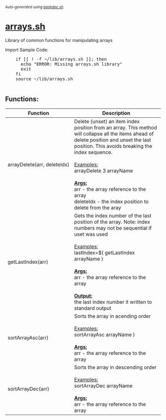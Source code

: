 <small><i>Auto-generated using [bashdoc.sh](https://github.com/alejandro-godinez/UsefulScripts/blob/trunk/bashdoc/bashdoc.sh)</i></small>
# [arrays.sh](.././linux/lib/arrays.sh)

 Library of common functions for manipulating arrays

Import Sample Code:
  <pre>
    if [[ ! -f ~/lib/arrays.sh ]]; then
      echo "ERROR: Missing arrays.sh library"
      exit
    fi
    source ~/lib/arrays.sh
  </pre>


## Functions:
| Function | Description |
|----------|-------------|
| arrayDelete(arr,&nbsp;deleteIdx) | Delete (unset) an item index position from an array. This method will  collapse all the items ahead of delete position and unset the last position.  This avoids breaking the index sequence.<br>  <br>  <u>Examples:</u><br>  arrayDelete 3 arrayName    <br><br><u><b>Args:</b></u><br>arr - the array reference to the array  <br>deleteIdx - the index position to delete from the aray  <br> |
| getLastIndex(arr) | Gets the index number of the last position of the array.  Note: index numbers may not be sequential if uset was used<br>  <br>  <u>Examples:</u><br>  lastIndex=$( getLastIndex arrayName )    <br><br><u><b>Args:</b></u><br>arr - the array reference to the array  <br><br><u><b>Output:</b></u><br>the last index number it written to standard output  <br> |
| sortArrayAsc(arr) | Sorts the array in acending order<br>  <br>  <u>Examples:</u><br>  sortArrayAsc arrayName )    <br><br><u><b>Args:</b></u><br>arr - the array reference to the array  <br> |
| sortArrayDec(arr) | Sorts the array in descending order<br>  <br>  <u>Examples:</u><br>  sortArrayDec arrayName    <br><br><u><b>Args:</b></u><br>arr - the array reference to the array  <br> |
